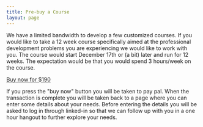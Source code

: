 ```yaml
---
title: Pre-buy a Course
layout: page
---
```


We have a limited  bandwidth to develop a few customized courses. If you would like to take a 12 week course specifically aimed at the professional development problems you are experiencing we would like to work with you. The course would start December 17th or (a bit) later and run for 12 weeks. The expectation would be that you would spend 3 hours/week on the course.

<p class="text-center"><a href="https://www.paypal.com/cgi-bin/webscr?cmd=_s-xclick&hosted_button_id=24JXM9BZZT65Y" class="btn btn-primary btn-lg call_to_action">Buy now for $190</a></p>


If you press the "buy now" button you will be taken to pay pal. When the transaction is complete you will be taken back to a page where you can enter some details about your needs. Before entering the details you will be asked to log in through linked-in so that we can follow up with you in a one hour hangout to further explore your needs.